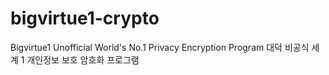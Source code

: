 # bigvirtue1-crypto
Bigvirtue1 Unofficial World's No.1 Privacy Encryption Program 대덕 비공식 세계 1 개인정보 보호 암호화 프로그램
